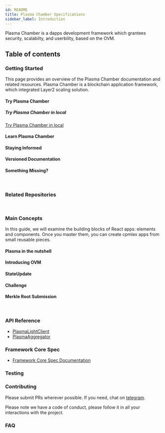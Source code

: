 ```yaml
---
id: README
title: Plasma Chamber Specifications
sidebar_label: Introduction
---
```


Plasma Chamber is a dapps development framework which grantees security, scalabilty, and userbility, based on the OVM.

## Table of contents

### Getting Started

This page provides an overview of the Plasma Chamber documentation and related resources.
Plasma Chamber is a blockchain application framework, which integrated Layer2 scaling solution.

#### Try Plasma Chamber

##### Try Plasma Chamber in local

[Try Plasma Chamber in local](getting-started/Try_Plasma_Chamber_In_Local)

#### Learn Plasma Chamber

#### Staying Informed

#### Versioned Documentation

#### Something Missing?

<br>

### Related Repositories

<br>

### Main Concepts

In this guide, we will examine the building blocks of React apps: elements and components. Once you master them, you can create cpmlex apps from small reusable pieces.

#### Plasma in the nutshell

#### Introducing OVM

#### StateUpdate

#### Challenge

#### Merkle Root Submission

<br>

### API Reference

- [PlasmaLightClient](api/Plasma_Light_Client)
- [PlasmaAggregator](api/Plasma_Aggregator)

### Framework Core Spec

- [Framework Core Spec Documentation](core-spec/README)

### Testing

### Contributing

Please submit PRs wherever possible. If you need, chat on [telegram](https://t.me/cryptoeocnomicslab).

Please note we have a code of conduct, please follow it in all your interactions with the project.

### FAQ
